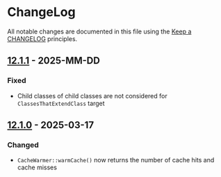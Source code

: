 # ChangeLog

All notable changes are documented in this file using the [Keep a CHANGELOG](http://keepachangelog.com/) principles.

## [12.1.1] - 2025-MM-DD

### Fixed

* Child classes of child classes are not considered for `ClassesThatExtendClass` target

## [12.1.0] - 2025-03-17

### Changed

* `CacheWarmer::warmCache()` now returns the number of cache hits and cache misses

[12.1.1]: https://github.com/sebastianbergmann/php-code-coverage/compare/12.1.0...main
[12.1.0]: https://github.com/sebastianbergmann/php-code-coverage/compare/12.0.5...12.1.0
